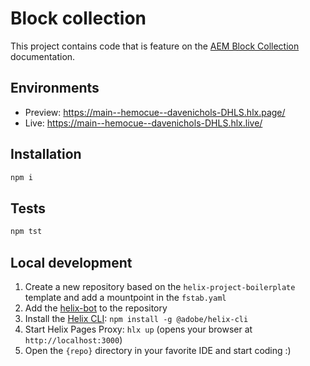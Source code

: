 # Block collection

This project contains code that is feature on the [AEM Block Collection](https://www.aem.live/developer/block-collection#block-collection-1) documentation.

## Environments
- Preview: https://main--hemocue--davenichols-DHLS.hlx.page/
- Live: https://main--hemocue--davenichols-DHLS.hlx.live/

## Installation

```sh
npm i
```

## Tests

```sh
npm tst
```

## Local development

1. Create a new repository based on the `helix-project-boilerplate` template and add a mountpoint in the `fstab.yaml`
1. Add the [helix-bot](https://github.com/apps/helix-bot) to the repository
1. Install the [Helix CLI](https://github.com/adobe/helix-cli): `npm install -g @adobe/helix-cli`
1. Start Helix Pages Proxy: `hlx up` (opens your browser at `http://localhost:3000`)
1. Open the `{repo}` directory in your favorite IDE and start coding :)
